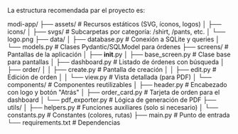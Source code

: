 La estructura recomendada par el proyecto es:

modi-app/
├── assets/                   # Recursos estáticos (SVG, íconos, logos)
│   ├── icons/
│   ├── svgs/                 # Subcarpetas por categoría: /shirt, /pants, etc.
│   └── logo.png
├── data/
│   ├── database.py           # Conexión a SQLite y queries
│   └── models.py             # Clases Pydantic/SQLModel para órdenes
├── screens/                  # Pantallas de la aplicación
│   ├── __init__.py
│   ├── base_screen.py        # Clase base para pantallas
│   ├── dashboard.py          # Listado de órdenes con búsqueda
│   ├── order/
│   │   ├── create.py         # Pantalla de creación
│   │   ├── edit.py           # Edición de orden
│   │   └── view.py           # Vista detallada (para PDF)
│   └── components/           # Componentes reutilizables
│       ├── header.py         # Encabezado con logo y botón "Atrás"
│       ├── order_card.py     # Tarjeta de orden para el dashboard
│       └── pdf_exporter.py   # Lógica de generación de PDF
├── utils/
│   ├── helpers.py            # Funciones auxiliares (solo si necesario)
│   └── constants.py          # Constantes (colores, rutas)
├── main.py                   # Punto de entrada
└── requirements.txt          # Dependencias